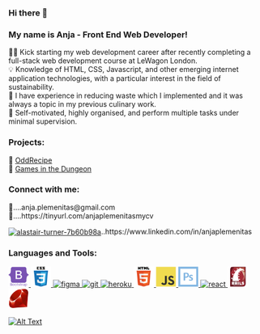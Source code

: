 ### Hi there 👋

### My name is Anja - Front End Web Developer!


🙋‍♀️ Kick starting my web development career after recently completing a full-stack web development course at LeWagon London. 
<br>
💡 Knowledge of HTML, CSS, Javascript, and other emerging internet application technologies, with a particular interest in the field of sustainability.
<br>
🌱 I have experience in reducing waste which I implemented and it was always a topic in my previous culinary work. 
<br>
💪 Self-motivated, highly organised, and perform multiple tasks under minimal supervision. 

<h3 align="left">Projects:</h3>

🥑  [OddRecipe](https://github.com/anjaplemenitas/OddRecipe/blob/master/README.md)
<br>
🎲 [Games in the Dungeon](https://github.com/anjaplemenitas/games_in_the_dungeon/blob/master/README.md)


<h3 align="left">Connect with me:</h3>
📨....anja.plemenitas@gmail.com
<br>
📄....https://tinyurl.com/anjaplemenitasmycv
<br>
 <p align="left">
 <a href="https://www.linkedin.com/in/anjaplemenitas/" target="blank"><img align="center" src="https://raw.githubusercontent.com/rahuldkjain/github-profile-readme-generator/master/src/images/icons/Social/linked-in-alt.svg" alt="alastair-turner-7b60b98a" height="20" width="30" /></a>..https://www.linkedin.com/in/anjaplemenitas 
 </p>

 <h3 align="left">Languages and Tools:</h3>
 <p align="left"> <a href="https://getbootstrap.com" target="_blank" rel="noreferrer"> <img src="https://raw.githubusercontent.com/devicons/devicon/master/icons/bootstrap/bootstrap-plain-wordmark.svg" alt="bootstrap" width="40" height="40"/> </a> <a href="https://www.cprogramming.com/" target="_blank" rel="noreferrer"> <img src="https://raw.githubusercontent.com/devicons/devicon/master/icons/css3/css3-original-wordmark.svg" alt="css3" width="40" height="40"/> </a> <a href="https://www.figma.com/" target="_blank" rel="noreferrer"> <img src="https://www.vectorlogo.zone/logos/figma/figma-icon.svg" alt="figma" width="40" height="40"/> </a> <a href="https://git-scm.com/" target="_blank" rel="noreferrer"> <img src="https://www.vectorlogo.zone/logos/git-scm/git-scm-icon.svg" alt="git" width="40" height="40"/> </a> <a href="https://heroku.com" target="_blank" rel="noreferrer"> <img src="https://www.vectorlogo.zone/logos/heroku/heroku-icon.svg" alt="heroku" width="40" height="40"/> </a> <a href="https://www.w3.org/html/" target="_blank" rel="noreferrer"> <img src="https://raw.githubusercontent.com/devicons/devicon/master/icons/html5/html5-original-wordmark.svg" alt="html5" width="40" height="40"/> </a> <a href="https://developer.mozilla.org/en-US/docs/Web/JavaScript" target="_blank" rel="noreferrer"> <img src="https://raw.githubusercontent.com/devicons/devicon/master/icons/javascript/javascript-original.svg" alt="javascript" width="40" height="40"/> </a> <a href="https://www.photoshop.com/en" target="_blank" rel="noreferrer"> <img src="https://raw.githubusercontent.com/devicons/devicon/master/icons/photoshop/photoshop-line.svg" alt="photoshop" width="40" height="40"/> </a> <a href="https://www.postgresql.org" target="_blank" rel="noreferrer"> <a href="https://rubyonrails.org" target="_blank" rel="noreferrer"> <img src="https://user-images.githubusercontent.com/93189774/162632765-1ff4260a-ab04-4d40-bd5e-0844855d3433.svg" alt="react" width="40" height="40"/> </a> <a href="http://www.reactjs.org" target="_blank" rel="noreferrer"> <img src="https://raw.githubusercontent.com/devicons/devicon/master/icons/rails/rails-original-wordmark.svg" alt="rails" width="40" height="40"/> </a> <a href="https://www.ruby-lang.org/en/" target="_blank" rel="noreferrer"> <img src="https://raw.githubusercontent.com/devicons/devicon/master/icons/ruby/ruby-original.svg" alt="ruby" width="40" height="40"/> </a> <a href="https://sass-lang.com" target="_blank" rel="noreferrer"> </p>  
 
![Alt Text](https://media.giphy.com/media/6wmz6Qo40eTDf4tW3Z/giphy.gif)

<!--
**anjaplemenitas/anjaplemenitas** is a ✨ _special_ ✨ repository because its `README.md` (this file) appears on your GitHub profile.

Here are some ideas to get you started:

- 🔭 I’m currently working on ...
- 🌱 I’m currently learning ...
- 👯 I’m looking to collaborate on ...
- 🤔 I’m looking for help with ...
- 💬 Ask me about ...
- 📫 How to reach me: ...
- 😄 Pronouns: ...
- ⚡ Fun fact: ...
-->
